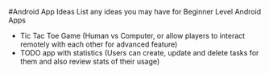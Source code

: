 #Android App Ideas
List any ideas you may have for Beginner Level Android Apps

-  Tic Tac Toe Game (Human vs Computer, or allow players to interact remotely with each other for advanced feature)
-  TODO app with statistics (Users can create, update and delete tasks for them and also review stats of their usage)
